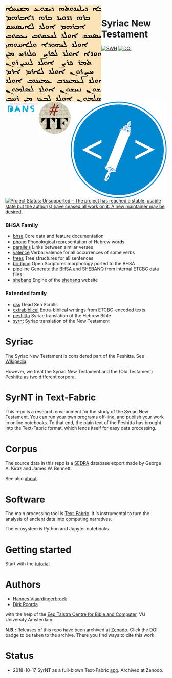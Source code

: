 <div>
<img src="docs/images/logo.png" align="left" width="300"/>
<img src="docs/images/etcbc.png" align="right" width="300"/>
<img src="docs/images/tf.png" align="right" width="100"/>
<img src="docs/images/dans.png" align="right" width="100"/>
</div>

# Syriac New Testament

[![SWH](https://archive.softwareheritage.org/badge/origin/https://github.com/ETCBC/syrnt/)](https://archive.softwareheritage.org/browse/origin/https://github.com/ETCBC/syrnt/)
[![DOI](https://zenodo.org/badge/153414018.svg)](https://doi.org/10.5281/zenodo.1464787)
[![Project Status: Unsupported – The project has reached a stable, usable state but the author(s) have ceased all work on it. A new maintainer may be desired.](https://www.repostatus.org/badges/latest/unsupported.svg)](https://www.repostatus.org/#unsupported)

### BHSA Family

* [bhsa](https://github.com/etcbc/bhsa) Core data and feature documentation
* [phono](https://github.com/etcbc/phono) Phonological representation of Hebrew words
* [parallels](https://github.com/etcbc/parallels) Links between similar verses
* [valence](https://github.com/etcbc/valence) Verbal valence for all occurrences
  of some verbs
* [trees](https://github.com/etcbc/trees) Tree structures for all sentences
* [bridging](https://github.com/etcbc/bridging) Open Scriptures morphology
  ported to the BHSA
* [pipeline](https://github.com/etcbc/pipeline) Generate the BHSA and SHEBANQ
  from internal ETCBC data files
* [shebanq](https://github.com/etcbc/shebanq) Engine of the
  [shebanq](https://shebanq.ancient-data.org) website

### Extended family

* [dss](https://github.com/etcbc/dss) Dead Sea Scrolls
* [extrabiblical](https://github.com/etcbc/extrabiblical)
  Extra-biblical writings from ETCBC-encoded texts
* [peshitta](https://github.com/etcbc/peshitta)
  Syriac translation of the Hebrew Bible
* [syrnt](https://github.com/etcbc/syrnt)
  Syriac translation of the New Testament

# Syriac

The Syriac New Testament is considered part of the Peshitta.
See [Wikipedia](https://en.wikipedia.org/wiki/Peshitta#New_Testament_Peshitta).

However, we treat the Syriac New Testament and the (Old Testament) Peshitta as two different corpora.

# SyrNT in Text-Fabric

This repo is a research environment for the study of the Syriac New Testament.
You can run your own programs off-line, and publish your work in online notebooks.
To that end, the plain text of the Peshitta has brought into the Text-Fabric format,
which lends itself for easy data processing.

# Corpus

The source data in this repo is a
[SEDRA](https://sedra.bethmardutho.org/about/sedra) database export
made by George A. Kiraz and James W. Bennett.

See also [about](docs/about.md).

# Software

The main processing tool is [Text-Fabric](docs/textfabric.md). It is instrumental to
turn the analysis of ancient data into computing narratives.

The ecosystem is Python and Jupyter notebooks.

# Getting started

Start with the
[tutorial](https://nbviewer.jupyter.org/github/etcbc/syrnt/blob/master/tutorial/start.ipynb).

# Authors

*   [Hannes Vlaardingerbroek](https://leidenuniv.academia.edu/hvlaardingerbroek)
*   [Dirk Roorda](https://github.com/dirkroorda)

with the help of the
[Eep Talstra Centre for Bible and Computer](http://etcbc.nl), VU University Amsterdam.

**N.B.:** Releases of this repo have been archived at [Zenodo](https://zenodo.org).
Click the DOI badge to be taken to the archive. There you find ways to cite this work.

# Status

*   2018-10-17 SyrNT as a full-blown Text-Fabric [app](https://dans-labs.github.io/text-fabric/Api/Apps/).
    Archived at Zenodo.
